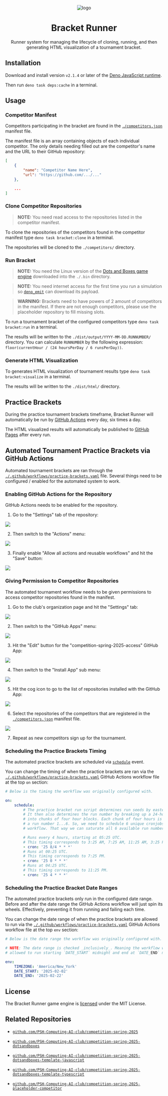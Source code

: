 <div align="center">

![logo](./.assets/logo.png)

# Bracket Runner

Runner system for managing the lifecycle of cloning, running, and then generating HTML visualization of a tournament bracket.

</div>

## Installation

Download and install version `v2.1.4` or later of the [Deno JavaScript runtime](https://deno.com).

Then run `deno task deps:cache` in a terminal.

## Usage

### Competitor Manifest

Competitors participating in the bracket are found in the [`./competitors.json`](./competitors.json) manifest file.

The manifest file is an array containing objects of each individual competitor. The only details needing filled out are the competitor's name and the URL to their GitHub repository:

```json
[
    {
        "name": "Competitor Name Here",
        "url": "https://github.com/.../..."
    },

    ...
]
```

### Clone Competitor Repositories

> **NOTE:** You need read access to the repositories listed in the competitor manifest.

To clone the repositories of the competitors found in the competitor manifest type `deno task bracket:clone` in a terminal.

The repositories will be cloned to the `./competitors/` directory.

### Run Bracket

> **NOTE:** You need the Linux version of the [Dots and Boxes game engine](https://github.com/PSH-Computing-AI-club/competition-spring-2025-dotsandboxes) downloaded into the `./.bin` directory.

> **NOTE:** You need internet access for the first time you run a simulation so [`deno_emit`](https://github.com/denoland/deno_emit) can download its payload.

> **WARNING:** Brackets need to have powers of 2 amount of competitors in the manifest. If there are not enough competitors, please use the placeholder repository to fill missing slots.

To run a tournament bracket of the configured competitors type `deno task bracket:run` in a terminal.

The results will be written to the `./dist/output/YYYY-MM-DD.RUNNUMBER/` directory. You can calculate `RUNNUMBER` by the following expression: `floor(currentHour / (24 hoursPerDay / 6 runsPerDay))`.

### Generate HTML Visualization

To generates HTML visualization of tournament results type `deno task bracket:visualize` in a terminal.

The results will be written to the `./dist/html/` directory.

## Practice Brackets

During the practice tournament brackets timeframe, Bracket Runner will automatically be run by [GitHub Actions](./.github/workflows/practice-brackets.yaml) every day, six times a day.

The HTML visualized results will automatically be published to [GitHub Pages](https://psh-computing-ai-club.github.io/competition-spring-2025-bracket) after every run.

## Automated Tournament Practice Brackets via GitHub Actions

Automated tournament brackets are ran through the [`./.github/workflows/practice-brackets.yaml`](./.github/workflows/practice-brackets.yaml) file. Several things need to be configured / enabled for the automated system to work.

### Enabling GitHub Actions for the Repository

GitHub Actions needs to be enabled for the repository.

1. Go to the "Settings" tab of the repository:

![](./.assets/github-actions.enable.1.png)

2. Then switch to the "Actions" menu:

![](./.assets/github-actions.enable.2.png)

3. Finally enable "Allow all actions and reusable workflows" and hit the "Save" button:

![](./.assets/github-actions.enable.3.png)

### Giving Permission to Competitor Repositories

The automated tournament workflow needs to be given permissions to access competitor repositories found in the manifest.

1. Go to the club's organization page and hit the "Settings" tab:

![](./.assets/github-actions.permissions.1.png)

2. Then switch to the "GitHub Apps" menu:

![](./.assets/github-actions.permissions.2.png)

3. Hit the "Edit" button for the "competition-spring-2025-access" GitHub App:

![](./.assets/github-actions.permissions.3.png)

4. Then switch to the "Install App" sub menu:

![](./.assets/github-actions.permissions.4.png)

5. Hit the cog icon to go to the list of repositories installed with the GitHub App:

![](./.assets/github-actions.permissions.5.png)

6. Select the repositories of the competitors that are registered in the [`./competitors.json`](./competitors.json) manifest file.

![](./.assets/github-actions.permissions.6.png)

7. Repeat as new competitors sign up for the tournament.

### Scheduling the Practice Brackets Timing

The automated practice brackets are scheduled via [`schedule`](https://docs.github.com/en/actions/writing-workflows/choosing-when-your-workflow-runs/events-that-trigger-workflows#schedule) event.

You can change the timing of when the practice brackets are ran via the [`./.github/workflows/practice-brackets.yaml`](./.github/workflows/practice-brackets.yaml) GitHub Actions workflow file at the top `on` section:

```yaml
# Below is the timing the workflow was originally configured with.

on:
    schedule:
        # The practice bracket run script determines run seeds by eastern time.
        # It then also determines the run number by breaking up a 24-hour day
        # into chunks of four hour blocks. Each chunk of four hours is given
        # a run number 1...6. So, we need to schedule 6 unique cronjobs for this
        # workflow. That way we can saturate all 6 available run numbers.

        # Runs every 4 hours, starting at 05:25 UTC.
        # This timing corresponds to 3:25 AM, 7:25 AM, 11:25 AM, 3:25 PM.
        - cron: '25 8/4 * * *'
        # Runs at 00:25 UTC.
        # This timing corresponds to 7:25 PM.
        - cron: '25 0 * * *'
        # Runs at 04:25 UTC.
        # This timing corresponds to 11:25 PM.
        - cron: '25 4 * * *'
```

### Scheduling the Practice Bracket Date Ranges

The automated practice brackets only run in the configured date range. Before and after the date range the GitHub Actions workflow will just spin its wheels. Effectively, preventing it from running and failing each time.

You can change the date range of when the practice brackets are allowed to run via the [`./.github/workflows/practice-brackets.yaml`](./.github/workflows/practice-brackets.yaml) GitHub Actions workflow file at the top `env` section:

```yaml
# Below is the date range the workflow was originally configured with.

# NOTE: The date range is checked _inclusively_. Meaning the workflow will be
# allowed to run starting `DATE_START` midnight and end at `DATE_END` midnight.

env:
    TIMEZONE: 'America/New_York'
    DATE_START: '2025-02-02'
    DATE_END: '2025-02-22'
```

## License

The Bracket Runner game engine is [licensed](./LICENSE) under the MIT License.

## Related Repositories

- [`github.com/PSH-Computing-AI-club/competition-spring-2025`](https://github.com/PSH-Computing-AI-club/competition-spring-2025)

- [`github.com/PSH-Computing-AI-club/competition-spring-2025-dotsandboxes`](https://github.com/PSH-Computing-AI-club/competition-spring-2025-dotsandboxes)

- [`github.com/PSH-Computing-AI-club/competition-spring-2025-dotsandboxes-template-javascript`](https://github.com/PSH-Computing-AI-club/competition-spring-2025-dotsandboxes-template-javascript)

- [`github.com/PSH-Computing-AI-club/competition-spring-2025-dotsandboxes-template-typescript`](https://github.com/PSH-Computing-AI-club/competition-spring-2025-dotsandboxes-template-typescript)

- [`github.com/PSH-Computing-AI-club/competition-spring-2025-placeholder-competitor`](https://github.com/PSH-Computing-AI-club/competition-spring-2025-placeholder-competitor)
